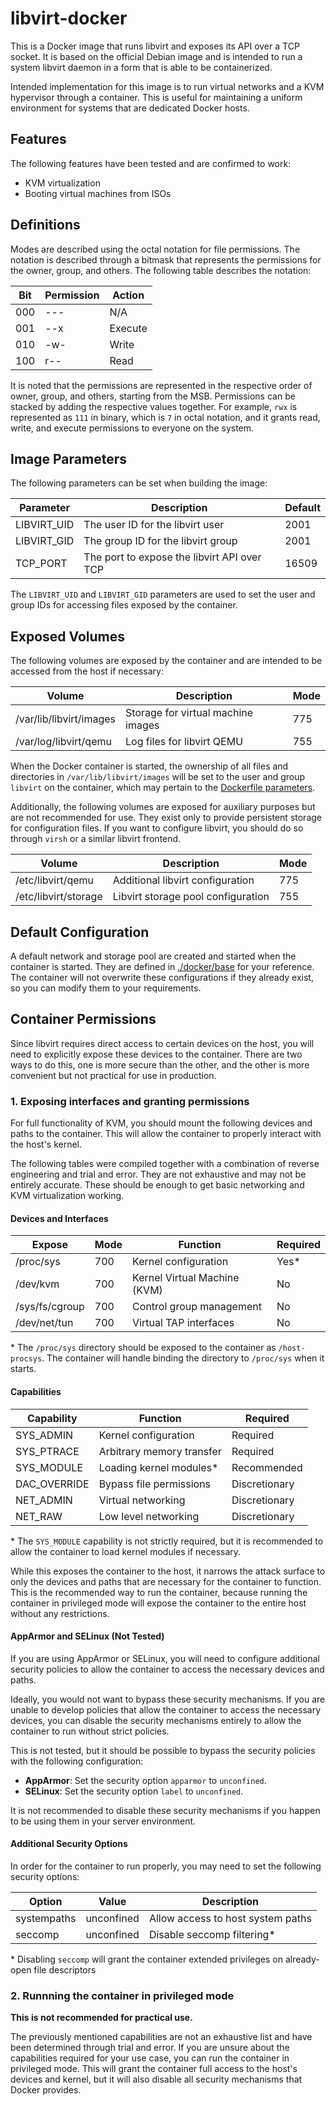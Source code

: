 # libvirt-docker

This is a Docker image that runs libvirt and exposes its API over a TCP socket. It is
based on the official Debian image and is intended to run a system libvirt daemon in a
form that is able to be containerized.

Intended implementation for this image is to run virtual networks and a KVM hypervisor
through a container. This is useful for maintaining a uniform environment for systems that
are dedicated Docker hosts.

## Features

The following features have been tested and are confirmed to work:
- KVM virtualization
- Booting virtual machines from ISOs

## Definitions

Modes are described using the octal notation for file permissions. The notation is
described through a bitmask that represents the permissions for the owner, group, and
others. The following table describes the notation:

| Bit | Permission | Action  |
|-----|------------|---------|
| 000 | ---        | N/A     |
| 001 | --x        | Execute |
| 010 | -w-        | Write   |
| 100 | r--        | Read    |

It is noted that the permissions are represented in the respective order of owner, group,
and others, starting from the MSB. Permissions can be stacked by adding the respective
values together. For example, `rwx` is represented as `111` in binary, which is `7` in
octal notation, and it grants read, write, and execute permissions to everyone on the
system.

## Image Parameters

The following parameters can be set when building the image:

| Parameter      | Description                                     | Default |
|----------------|-------------------------------------------------|---------|
| LIBVIRT_UID    | The user ID for the libvirt user                | 2001    |
| LIBVIRT_GID    | The group ID for the libvirt group              | 2001    |
| TCP_PORT       | The port to expose the libvirt API over TCP     | 16509   |

The `LIBVIRT_UID` and `LIBVIRT_GID` parameters are used to set the user and group IDs for
accessing files exposed by the container. 

## Exposed Volumes

The following volumes are exposed by the container and are intended to be accessed from
the host if necessary:

| Volume                  | Description                        | Mode |
|-------------------------|------------------------------------| -----|
| /var/lib/libvirt/images | Storage for virtual machine images | 775  |
| /var/log/libvirt/qemu   | Log files for libvirt QEMU         | 755  |

When the Docker container is started, the ownership of all files and directories in
`/var/lib/libvirt/images` will be set to the user and group `libvirt` on the container,
which may pertain to the [Dockerfile parameters](#image-parameters).

Additionally, the following volumes are exposed for auxiliary purposes but are not
recommended for use. They exist only to provide persistent storage for configuration
files. If you want to configure libvirt, you should do so through `virsh` or a similar
libvirt frontend.

| Volume                  | Description                        | Mode |
|-------------------------|------------------------------------| -----|
| /etc/libvirt/qemu       | Additional libvirt configuration   | 775  |
| /etc/libvirt/storage    | Libvirt storage pool configuration | 755  |

## Default Configuration

A default network and storage pool are created and started when the container is started.
They are defined in [./docker/base](./docker/base) for your reference. The container will
not overwrite these configurations if they already exist, so you can modify them to your
requirements.

## Container Permissions

Since libvirt requires direct access to certain devices on the host, you will need to
explicitly expose these devices to the container. There are two ways to do this, one is
more secure than the other, and the other is more convenient but not practical for use
in production.

### 1. Exposing interfaces and granting permissions

For full functionality of KVM, you should mount the following devices and paths to the
container. This will allow the container to properly interact with the host's kernel.

The following tables were compiled together with a combination of reverse engineering and
trial and error. They are not exhaustive and may not be entirely accurate. These should be
enough to get basic networking and KVM virtualization working.

#### Devices and Interfaces

| Expose            | Mode | Function                     | Required |
|-------------------|------|------------------------------|----------|
| /proc/sys         | 700  | Kernel configuration         | Yes*     |
| /dev/kvm          | 700  | Kernel Virtual Machine (KVM) | No       |
| /sys/fs/cgroup    | 700  | Control group management     | No       |
| /dev/net/tun      | 700  | Virtual TAP interfaces       | No       |

\* The `/proc/sys` directory should be exposed to the container as `/host-procsys`. The
container will handle binding the directory to `/proc/sys` when it starts.

#### Capabilities

| Capability   | Function                  | Required       |
|--------------|---------------------------|----------------|
| SYS_ADMIN    | Kernel configuration      | Required       |
| SYS_PTRACE   | Arbitrary memory transfer | Required       |
| SYS_MODULE   | Loading kernel modules*   | Recommended    |
| DAC_OVERRIDE | Bypass file permissions   | Discretionary  |
| NET_ADMIN    | Virtual networking        | Discretionary  |
| NET_RAW      | Low level networking      | Discretionary  |

\* The `SYS_MODULE` capability is not strictly required, but it is recommended to allow
the container to load kernel modules if necessary.

While this exposes the container to the host, it narrows the attack surface to only the
devices and paths that are necessary for the container to function. This is the
recommended way to run the container, because running the container in privileged mode
will expose the container to the entire host without any restrictions.

#### AppArmor and SELinux (Not Tested)

If you are using AppArmor or SELinux, you will need to configure additional security
policies to allow the container to access the necessary devices and paths.

Ideally, you would not want to bypass these security mechanisms. If you are unable to
develop policies that allow the container to access the necessary devices, you can disable
the security mechanisms entirely to allow the container to run without strict policies.

This is not tested, but it should be possible to bypass the security policies with the
following configuration:

- **AppArmor**: Set the security option `apparmor` to `unconfined`.
- **SELinux**: Set the security option `label` to `unconfined`.

It is not recommended to disable these security mechanisms if you happen to be using them
in your server environment.

#### Additional Security Options

In order for the container to run properly, you may need to set the following security
options:

| Option         | Value      | Description                       |
|----------------|------------|-----------------------------------|
| systempaths    | unconfined | Allow access to host system paths |
| seccomp        | unconfined | Disable seccomp filtering*        |

\* Disabling `seccomp` will grant the container extended privileges on already-open file
descriptors

### 2. Runnning the container in privileged mode

**This is not recommended for practical use.**

The previously mentioned capabilities are not an exhaustive list and have been determined
through trial and error. If you are unsure about the capabilities required for your use
case, you can run the container in privileged mode. This will grant the container full
access to the host's devices and kernel, but it will also disable all security mechanisms
that Docker provides. 


